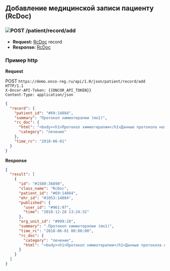 ## Добавление медицинской записи пациенту (RcDoc)

### ![POST](../../../../img/post.png) /patient/record/add
* **Request:** [RcDoc](../../../../types/types.md#com.siams.med.api.Rc.RcDoc) record
* **Response:** [RcDoc](../../../../types/types.md#com.siams.med.api.Rc.RcDoc)

### Пример http
 
 **Request**
 
 POST `https://demo.onco-reg.ru/api/1.0/json/patient/record/add HTTP/1.1`  
 `X-Oncor-API-Token: {{ONCOR_API_TOKEN}}`  
 `Content-Type: application/json`

 ```json
 {
   "record": {
     "patient_id": "#69:14084",
     "summary": "Протокол химиотерапии (mo1)",
     "rc_doc": {
       "html": "<body><h1>Протокол химиотерапии</h1>Данные протокола находятся здесь</body>",
       "category": "лечение"
     },
     "time_rc": "2018-06-01"
   }
 }
 ```
 
 **Response**
 ```json
 {
   "result": [
     {
       "id": "#1580:36890",
       "class_name": "RcDoc",
       "patient_id": "#69:14084",
       "ehr_id": "#1053:14084",
       "published": {
         "user_id": "#961:97",
         "time": "2018-12-28 13:24:32"
       },
       "org_unit_id": "#999:28",
       "summary": ".Протокол химиотерапии (mo1)",
       "time_rc": "2018-06-01 00:00:00",
       "rc_doc": {
         "category": "лечение",
         "html": "<body><h1>Протокол химиотерапии</h1>Данные протокола находятся здесь</body>"
       }
     }
   ]
 }
 ```
 